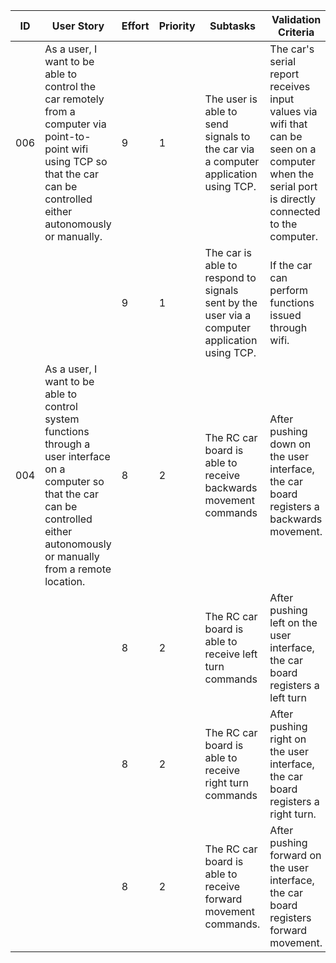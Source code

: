 | ID | User Story | Effort | Priority | Subtasks | Validation Criteria | Owner |
|----|------------|--------|----------|----------|---------------------|-------|
| 006 | As a user, I want to be able to control the car remotely from a computer via point-to-point wifi using TCP so that the car can be controlled either autonomously or manually. | 9 | 1 | The user is able to send signals to the car via a computer application using TCP. | The car's serial report receives input values via wifi that can be seen on a computer when the serial port is directly connected to the computer. | Devin |
| | |9 | 1 | The car is able to  respond to signals sent by the user via a computer application using TCP. | If the car can perform functions issued through wifi. | Cameron |
| 004 |As a user, I want to be able to control system functions through a user interface on a computer so that the car can be controlled either autonomously or manually from a remote location. | 8 | 2 | The RC car board is able to receive backwards movement commands | After pushing down on the user interface, the car board registers a backwards movement. | Devin |
|||8|2|The RC car board is able to receive left turn commands | After pushing left on the user interface, the car board registers a left turn | Devin |
|||8|2| The RC car board is able to receive right turn commands  | After pushing right on the user interface, the car board registers a right turn. | Devin |
|||8|2| The RC car board is able to receive forward movement commands. | After pushing forward on the user interface, the car board registers forward movement. | Devin |
